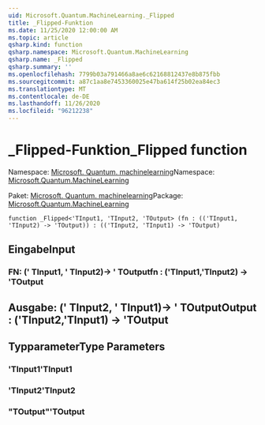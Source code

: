 ```yaml
---
uid: Microsoft.Quantum.MachineLearning._Flipped
title: _Flipped-Funktion
ms.date: 11/25/2020 12:00:00 AM
ms.topic: article
qsharp.kind: function
qsharp.namespace: Microsoft.Quantum.MachineLearning
qsharp.name: _Flipped
qsharp.summary: ''
ms.openlocfilehash: 7799b03a791466a8ae6c62168812437e8b875fbb
ms.sourcegitcommit: a87c1aa8e7453360025e47ba614f25b02ea84ec3
ms.translationtype: MT
ms.contentlocale: de-DE
ms.lasthandoff: 11/26/2020
ms.locfileid: "96212238"
---
```

# <a name="_flipped-function"></a><span data-ttu-id="c991b-102">_Flipped-Funktion</span><span class="sxs-lookup"><span data-stu-id="c991b-102">_Flipped function</span></span>

<span data-ttu-id="c991b-103">Namespace: [Microsoft. Quantum. machinelearning](xref:Microsoft.Quantum.MachineLearning)</span><span class="sxs-lookup"><span data-stu-id="c991b-103">Namespace: [Microsoft.Quantum.MachineLearning](xref:Microsoft.Quantum.MachineLearning)</span></span>

<span data-ttu-id="c991b-104">Paket: [Microsoft. Quantum. machinelearning](https://nuget.org/packages/Microsoft.Quantum.MachineLearning)</span><span class="sxs-lookup"><span data-stu-id="c991b-104">Package: [Microsoft.Quantum.MachineLearning](https://nuget.org/packages/Microsoft.Quantum.MachineLearning)</span></span>




```qsharp
function _Flipped<'TInput1, 'TInput2, 'TOutput> (fn : (('TInput1, 'TInput2) -> 'TOutput)) : (('TInput2, 'TInput1) -> 'TOutput)
```


## <a name="input"></a><span data-ttu-id="c991b-105">Eingabe</span><span class="sxs-lookup"><span data-stu-id="c991b-105">Input</span></span>

### <a name="fn--tinput1tinput2---toutput"></a><span data-ttu-id="c991b-106">FN: (' TInput1, ' TInput2)-> ' TOutput</span><span class="sxs-lookup"><span data-stu-id="c991b-106">fn : ('TInput1,'TInput2) -> 'TOutput</span></span>





## <a name="output--tinput2tinput1---toutput"></a><span data-ttu-id="c991b-107">Ausgabe: (' TInput2, ' TInput1)-> ' TOutput</span><span class="sxs-lookup"><span data-stu-id="c991b-107">Output : ('TInput2,'TInput1) -> 'TOutput</span></span>



## <a name="type-parameters"></a><span data-ttu-id="c991b-108">Typparameter</span><span class="sxs-lookup"><span data-stu-id="c991b-108">Type Parameters</span></span>

### <a name="tinput1"></a><span data-ttu-id="c991b-109">'TInput1</span><span class="sxs-lookup"><span data-stu-id="c991b-109">'TInput1</span></span>


### <a name="tinput2"></a><span data-ttu-id="c991b-110">'TInput2</span><span class="sxs-lookup"><span data-stu-id="c991b-110">'TInput2</span></span>


### <a name="toutput"></a><span data-ttu-id="c991b-111">"TOutput"</span><span class="sxs-lookup"><span data-stu-id="c991b-111">'TOutput</span></span>

